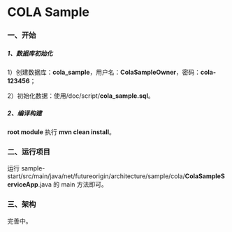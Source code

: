 # COLA Sample

### 一、开始

##### 1、数据库初始化

1）创建数据库：**cola_sample**，用户名：**ColaSampleOwner**，密码：**cola-123456**；

2）初始化数据：使用/doc/script/**cola_sample.sql**。

##### 2、编译构建

**root module** 执行 **mvn clean install**。

### 二、运行项目

运行 sample-start/src/main/java/net/futureorigin/architecture/sample/cola/**ColaSampleServiceApp**.java 的 main 方法即可。

### 三、架构

完善中。



